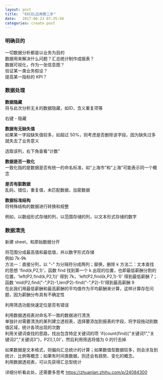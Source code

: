 ```yaml
---
layout: post
title:  "EXCEL应用第二步"
date:   2017-06-23 07:35:50
categories: create post
---
```


### 明确目的

一切数据分析都是以业务为目的  
数据用来解决什么问题？汇总统计制作成报表？  
数据可视化，作为一张信息图？  
验证某一类业务假设？  
提高某一指标的 KPI？  

### 数据处理

**数据隐藏**  
将与此次分析无关的数据隐藏，如ID，含义重复项等  

右键 - 隐藏  

**数据有无缺失值**  
如果某一字段缺失值较多，如超过 50%，则考虑是否删除该字段，因为缺失过多就失去了业务意义

选取该列，右下角查看“计数”  

**数据是否一致化**  
一致化指的是数据是否有统一的命名标准，如“上海市”和“上海”可能表示同一个概念  

**是否有脏数据**  
乱码，错位，重复值，未匹配数据，加密数据  

**数据标准结构**  
将特殊结构的数据进行转换和规整  

例如，以数组形式存储的列，以范围存储的列，以文本形式存储的数字  

### 数据清洗  

新建 sheet，和原始数据分开  

将范围分成最高值和最低值，并以数字形式存储  
例如 7k-9k  
方法一：直接分列，以 "-" 为分隔符分成两列；替换，删除 k
方法二：文本查找的思想 'find(k,P2,1)'，函数 find 找到第一个 k 出现的位置，也即最低薪酬分割的位置，'left(P2,find(k,P2,1))' 得到 7k，'left(P2,find(k,P2,1)-1)' 得到最低薪酬 7；函数 'mid(P2,find("-",P2)-1,len(P2)-find("-",P2)-1)'得到最高薪酬 9  
在此我们用最低薪酬和最高薪酬的平均值作为平均薪酬来计算，这样计算存在问题，因为薪酬分布具有不确定性  

利用筛选功能快速定位是否有错误  

利用数据透视表对命名不一致的数据进行清洗  
单独针对需要清洗的某列建立透视表，选择要添加到报表的字段，将字段拖动到数值区域，统计各项出现的次数  
利用关键词查找的思路，找出包含特定关键词的项 'if(count(find({"关键词1","关键词2","关键词3"}，P2)),1,0)'，然后利用筛选将值为 0 的行去掉  

如果数据是文本格式，则偏向汇总统计的计算；如果数值型数据较多，则会涉及到统计、比例等概念；如果有时间类数据，则还会有趋势、变化的概念。  
利用数据透视表，可以先获得汇总型统计  

详细分析看此处，还需要多思考 <https://zhuanlan.zhihu.com/p/24084300>
